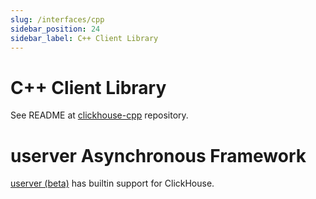 ```yaml
---
slug: /interfaces/cpp
sidebar_position: 24
sidebar_label: C++ Client Library
---
```


# C++ Client Library

See README at [clickhouse-cpp](https://github.com/ClickHouse/clickhouse-cpp) repository.

# userver Asynchronous Framework

[userver (beta)](https://github.com/userver-framework/userver) has builtin support for ClickHouse.
